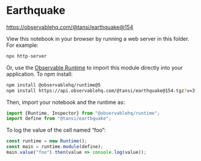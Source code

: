 # Earthquake

https://observablehq.com/@tansi/earthquake@154

View this notebook in your browser by running a web server in this folder. For
example:

~~~sh
npx http-server
~~~

Or, use the [Observable Runtime](https://github.com/observablehq/runtime) to
import this module directly into your application. To npm install:

~~~sh
npm install @observablehq/runtime@5
npm install https://api.observablehq.com/@tansi/earthquake@154.tgz?v=3
~~~

Then, import your notebook and the runtime as:

~~~js
import {Runtime, Inspector} from "@observablehq/runtime";
import define from "@tansi/earthquake";
~~~

To log the value of the cell named “foo”:

~~~js
const runtime = new Runtime();
const main = runtime.module(define);
main.value("foo").then(value => console.log(value));
~~~
